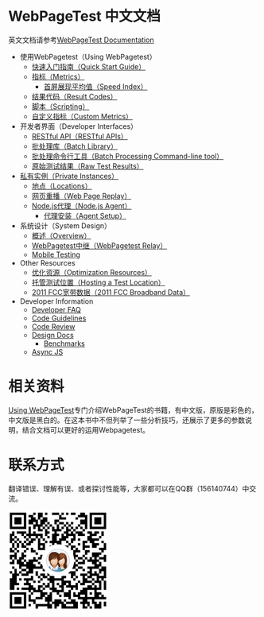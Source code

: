# WebPageTest 中文文档
英文文档请参考[WebPageTest Documentation](https://sites.google.com/a/webpagetest.org/docs/)

+ 使用WebPagetest（Using WebPagetest）
	+ [快速入门指南（Quick Start Guide）](/Using-WebPagetest/quick-start-guide.md)
	+ [指标（Metrics）](/Using-WebPagetest/metrics.md)
		+ [首屏展现平均值（Speed Index）](/Using-WebPagetest/metrics-speed-index.md)
	+ [结果代码（Result Codes）](/Using-WebPagetest/result-codes.md)
	+ [脚本（Scripting）](/Using-WebPagetest/scripting.md)
	+ [自定义指标（Custom Metrics）](/Using-WebPagetest/custom-metrics.md)
+ 开发者界面（Developer Interfaces）
	+ [RESTful API（RESTful APIs）](/Developer-Interfaces/restful-apis.md)
	+ [批处理库（Batch Library）](/Developer-Interfaces/batch-library.md)
	+ [批处理命令行工具（Batch Processing Command-line tool）](/Developer-Interfaces/batch-processing-command-line-tool.md)
	+ [原始测试结果（Raw Test Results）](/Developer-Interfaces/raw-test-tesults.md)
+ [私有实例（Private Instances）](/Private-Instances/private-instances.md)
	+ [地点（Locations）](/Private-Instances/locations.md)
	+ [网页重播（Web Page Replay）](/Private-Instances/web-page-replay.md)
	+ [Node.js代理（Node.js Agent）](/Private-Instances/nodejs-agent.md)
		+ [代理安装（Agent Setup）](/Private-Instances/agent-setup.md)
+ 系统设计（System Design）
	+ [概述（Overview）](/System-Design/overview.md)
	+ [WebPagetest中继（WebPagetest Relay）](/System-Design/webpagetest-relay.md)
	+ [Mobile Testing](/System-Design/mobile-testing.md)
+ Other Resources
	+ [优化资源（Optimization Resources）](/Other-Resources/optimization-resources.md)
	+ [托管测试位置（Hosting a Test Location）](/Other-Resources/hosting-a-test-location.md)
	+ [2011 FCC宽带数据（2011 FCC Broadband Data）](/Other-Resources/2011-fcc-broadband-data.md)
+ Developer Information
	+ [Developer FAQ](/Developer-Information/developer-faq.md)
	+ [Code Guidelines](/Developer-Information/code-guidelines.md)
	+ [Code Review](/Developer-Information/code-review.md)
	+ [Design Docs](/Developer-Information/design-docs.md)
		+ [Benchmarks](/Developer-Information/benchmarks.md)
	+ [Async JS](/Developer-Information/async-js.md)

# 相关资料
[Using WebPageTest](https://book.douban.com/subject/26588599/)专门介绍WebPageTest的书籍，有中文版，原版是彩色的，中文版是黑白的。在这本书中不但列举了一些分析技巧，还展示了更多的参数说明，结合文档可以更好的运用Webpagetest。

# 联系方式
翻译错误、理解有误、或者探讨性能等，大家都可以在QQ群（156140744）中交流。

<img src="/assets/img/qrcode.png" width="200"/>